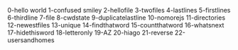 0-hello world
1-confused smiley
2-hellofile
3-twofiles
4-lastlines
5-firstlines
6-thirdline
7-file
8-cwdstate
9-duplicatelastline
10-nomorejs
11-directories
12-newestfiles
13-unique
14-findthatword
15-countthatword
16-whatsnext
17-hidethisword
18-letteronly
19-AZ
20-hiago
21-reverse
22-usersandhomes
